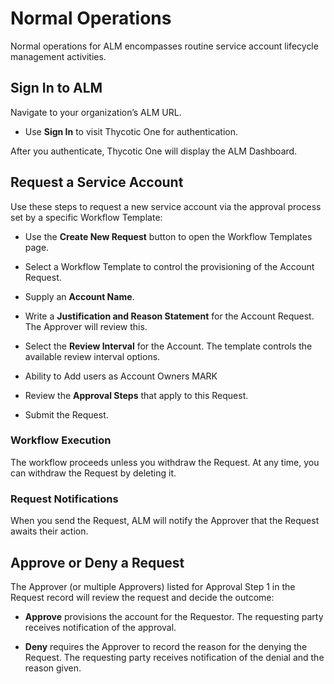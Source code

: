 ﻿[title]: # (Normal Operations)
[tags]: # (Account Lifecycle Manager,ALM,)
[priority]: # (6000)

# Normal Operations

Normal operations for ALM encompasses routine service account lifecycle management activities.

## Sign In to ALM

Navigate to your organization’s ALM URL.

* Use **Sign In** to visit Thycotic One for authentication.

After you authenticate, Thycotic One will display the ALM Dashboard.

## Request a Service Account

Use these steps to request a new service account via the approval process set by a specific Workflow Template:

* Use the **Create New Request** button to open the Workflow Templates page.

* Select a Workflow Template to control the provisioning of the Account Request.

* Supply an **Account Name**.

* Write a **Justification and Reason Statement** for the Account Request. The Approver will review this.

* Select the **Review Interval** for the Account. The template controls the available review interval options.

* Ability to Add users as Account Owners MARK

* Review the **Approval Steps** that apply to this Request.

* Submit the Request.

### Workflow Execution

The workflow proceeds unless you withdraw the Request. At any time, you can withdraw the Request by deleting it.

### Request Notifications

When you send the Request, ALM will notify the Approver that the Request awaits their action.

## Approve or Deny a Request

 The Approver (or multiple Approvers) listed for Approval Step 1 in the Request record will review the request and decide the outcome:

* **Approve** provisions the account for the Requestor. The requesting party receives notification of the approval.

* **Deny** requires the Approver to record the reason for the denying the Request. The requesting party receives notification of the denial and the reason given.

